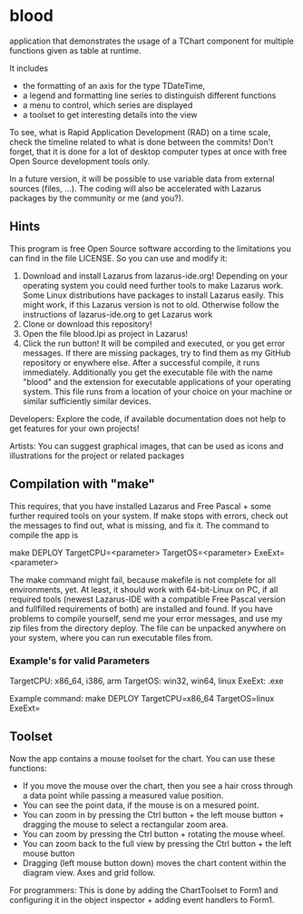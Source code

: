 # blood

application that demonstrates the usage of a TChart component for multiple functions given as table at runtime. 

It includes 
- the formatting of an axis for the type TDateTime, 
- a legend and formatting line series to distinguish different functions
- a menu to control, which series are displayed
- a toolset to get interesting details into the view

To see, what is Rapid Application Development (RAD) on a time scale, check the timeline related to what is done between the commits! Don't forget, that it is done for a lot of desktop computer types at once with free Open Source development tools only.

In a future version, it will be possible to use variable data from external sources (files, ...). The coding will also be accelerated with Lazarus packages by the community or me (and you?).

## Hints

This program is free Open Source software according to the limitations you can find in the file LICENSE. So you can use and modify it:

1. Download and install Lazarus from lazarus-ide.org! Depending on your operating system you could need further tools to make Lazarus work. Some Linux distributions have packages to install Lazarus easily. This might work, if this Lazarus version is not to old. Otherwise follow the instructions of lazarus-ide.org to get Lazarus work
2. Clone or download this repository!
3. Open the file blood.lpi as project in Lazarus!
4. Click the run button! It will be compiled and executed, or you get error messages. If there are missing packages, try to find them as my GitHub repository or enywhere else. After a successful compile, it runs immediately. Additionally you get the executable file with the name "blood" and the extension for executable applications of your operating system. This file runs from a location of your choice on your machine or similar sufficiently similar devices.

Developers: Explore the code, if available documentation does not help to get features for your own projects!

Artists: You can suggest graphical images, that can be used as icons and illustrations for the project or related packages

## Compilation  with "make"

This requires, that you have installed Lazarus and Free Pascal + some further required tools on your system. If make stops with errors, check out the messages to find out, what is missing, and fix it. The command to compile the app is

make DEPLOY TargetCPU=\<parameter\> TargetOS=\<parameter\> ExeExt=\<parameter\>
  
The make command might fail, because makefile is not complete for all environments, yet. At least, it should work with 64-bit-Linux on PC, if all required tools (newest Lazarus-IDE with a compatible Free Pascal version and fullfilled requirements of both) are installed and found. If you have problems to compile yourself, send me your error messages, and use my zip files from the directory deploy. The file can be unpacked anywhere on your system, where you can run executable files from.

### Example's for valid Parameters

TargetCPU: x86_64, i386, arm
TargetOS: win32, win64, linux
ExeExt: .exe

Example command: make DEPLOY TargetCPU=x86_64 TargetOS=linux ExeExt=

## Toolset

Now the app contains a mouse toolset for the chart. You can use these functions:
- If you move the mouse over the chart, then you see a hair cross through a data point while passing a measured value position.
- You can see the point data, if the mouse is on a mesured point.
- You can zoom in by pressing the Ctrl button + the left mouse button + dragging the mouse to select a rectangular zoom area.
- You can zoom by pressing the Ctrl button + rotating the mouse wheel.
- You can zoom back to the full view by pressing the Ctrl button + the left mouse button
- Dragging (left mouse button down) moves the chart content within the diagram view. Axes and grid follow.

For programmers: This is done by adding the ChartToolset to Form1 and configuring it in the object inspector + adding event handlers to Form1.
